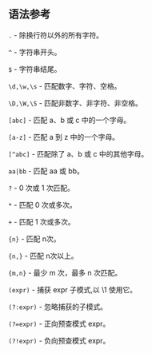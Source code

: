 ## 语法参考

`.` - 除换行符以外的所有字符。

`^` - 字符串开头。

`$` - 字符串结尾。

`\d,\w,\s` - 匹配数字、字符、空格。

`\D,\W,\S` - 匹配非数字、非字符、非空格。

`[abc]` - 匹配 a、b 或 c 中的一个字母。

`[a-z]` - 匹配 a 到 z 中的一个字母。

`[^abc]` - 匹配除了 a、b 或 c 中的其他字母。

`aa|bb` - 匹配 aa 或 bb。

`?` - 0 次或 1 次匹配。

`*` - 匹配 0 次或多次。

`+` - 匹配 1 次或多次。

`{n}` - 匹配 n次。

`{n,}` - 匹配 n次以上。

`{m,n}` - 最少 m 次，最多 n 次匹配。

`(expr)` - 捕获 expr 子模式,以 \1 使用它。

`(?:expr)` - 忽略捕获的子模式。

`(?=expr)` - 正向预查模式 expr。

`(?!expr)` - 负向预查模式 expr。